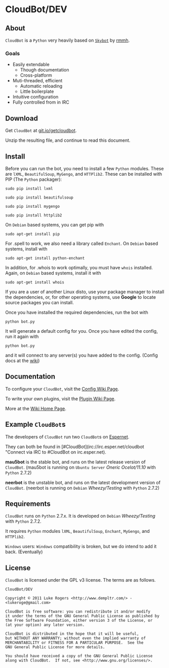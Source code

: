 # CloudBot/DEV

## About
`CloudBot` is a `Python` very heavily based on [`Skybot`](http://git.io/skybot) by [rmmh](http://git.io/rmmh).  

### Goals

* Easily extendable
  * Though documentation
  * Cross-platform
* Muti-threaded, efficient
  * Automatic reloading
  * Little boilerplate
* Intuitive configuration
* Fully controlled from in IRC

## Download
Get `CloudBot` at [git.io/getcloudbot](http://git.io/getcloudbot "Get CloudBot from GitHub!").

Unzip the resulting file, and continue to read this document.

## Install
Before you can run the bot, you need to install a few `Python` modules. These are `lXML`, `BeautifulSoup`, `MyGengo`, and `HTTPlib2`.  These can be installed with PIP (The `Python` packager):

`sudo pip install lxml`

`sudo pip install beautifulsoup`

`sudo pip install mygengo`

`sudo pip install httplib2`

On `Debian` based systems, you can get pip with

`sudo apt-get install pip`

For .spell to work, we also need a library called `Enchant`.  On `Debian` based systems, install with

`sudo apt-get install python-enchant`

In addition, for .whois to work optimally, you must have `whois` installed. Again, on `Debian` based systems, install it with 

`sudo apt-get install whois`

If you are a user of another Linux disto, use your package manager to install the dependencies, or, for other operating systems,  use **Google** to locate source packages you can install.

Once you have installed the required dependencies, run the bot with 

`python bot.py`

It will generate a default config for you.  Once you have edited the config, run it again with

`python bot.py`

and it will connect to any server(s) you have added to the config. (Config docs at the [wiki](http://git.io/cloudbotconfig))

## Documentation

To configure your `CloudBot`, visit the [Config Wiki Page](http://git.io/cloudbotconfig).

To write your own plugins, visit the [Plugin Wiki Page](http://git.io/cloudbotplugins).

More at the [Wiki Home Page](http://git.io/cloudbotwiki).

## Example `CloudBot`s

The developers of `CloudBot` run two `CloudBot`s on [Espernet](http://esper.net).

They can both be found in [#CloudBot](irc://irc.esper.net/cloudbot "Connect via IRC to #CloudBot on irc.esper.net).

**mau5bot** is the stable bot, and runs on the latest release version of `CloudBot`. (mau5bot is running on `Ubuntu Server` *Oneric Ocelot/11.10* with `Python` 2.7.2)

**neerbot** is the unstable bot, and runs on the latest development version of `CloudBot`. (neerbot is running on `Debian` *Wheezy/Testing* with `Python` 2.7.2)

## Requirements

`CloudBot` runs on `Python` 2.7.x. It is developed on `Debian` *Wheezy/Testing* with `Python` 2.7.2.

It requires `Python` modules `lXML`, `BeautifulSoup`, `Enchant`, `MyGengo`, and `HTTPlib2`.

`Windows` users: `Windows` compatibility is broken, but we do intend to add it back. (Eventually)

## License
`CloudBot` is licensed under the GPL v3 license. The terms are as follows.
    
    CloudBot/DEV

    Copyright © 2011 Luke Rogers <http://www.dempltr.com/> - <lukeroge@gmail.com>

    CloudBot is free software: you can redistribute it and/or modify
    it under the terms of the GNU General Public License as published by
    the Free Software Foundation, either version 3 of the License, or
    (at your option) any later version.

    CloudBot is distributed in the hope that it will be useful,
    but WITHOUT ANY WARRANTY; without even the implied warranty of
    MERCHANTABILITY or FITNESS FOR A PARTICULAR PURPOSE.  See the
    GNU General Public License for more details.

    You should have received a copy of the GNU General Public License
    along with CloudBot.  If not, see <http://www.gnu.org/licenses/>.
